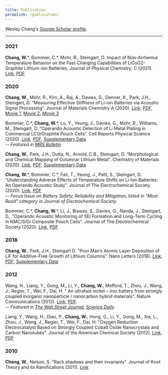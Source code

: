 ```yaml
---
title: Publication
permalink: /publication/
---
```


Wesley Chang's [Google Scholar profile](https://scholar.google.com/citations?user=HTB3a4sAAAAJ&hl=en&oi=ao).

<hr>

### 2021
**Chang, W.**\*, Bommier, C.\*, Mohr, R., Steingart, D. Impact of Non-Arrhenius Temperature Behavior on the Fast-Charging Capabilities of LiCoO2-Graphite Lithium-ion Batteries, Journal of Physical Chemistry: C (2021). [Link](https://doi.org/10.1021/acs.jpcc.0c09972), <a href="https://wesleykchang.github.io/publications/2021_JPCC.pdf" target="_blank">PDF</a>

### 2020

**Chang, W.**, Mohr, R., Kim, A., Raj, A., Davies, G., Denner, K., Park, J.H., Steingart, D. “Measuring Effective Stiffness of Li-ion Batteries via Acoustic Signal Processing”. Journal of Materials Chemistry A (2020). [Link](https://doi.org/10.1039/D0TA05552B), <a href="https://wesleykchang.github.io/publications/2020_JMCA.pdf" target="_blank">PDF</a>, <a href="https://wesleykchang.github.io/publications/2020_JMCA_1C.mp4" target="_blank">Movie 1</a>, <a href="https://wesleykchang.github.io/publications/2020_JMCA_2C.mp4" target="_blank">Movie 2</a>, <a href="https://wesleykchang.github.io/publications/2020_JMCA_3C.mp4" target="_blank">Movie 3</a>

Bommier, C.\*, **Chang, W.**\*, Lu, Y., Yeung, J., Davies, G., Mohr, R., Williams, M., Steingart, D. “Operando Acoustic Detection of Li Metal Plating in Commercial LCO/Graphite Pouch Cells”. Cell Reports Physical Science (2020). [Link](https://doi.org/10.1016/j.xcrp.2020.100035), <a href="https://wesleykchang.github.io/publications/2020_Cell_Reports.pdf" target="_blank">PDF</a>, <a href="https://wesleykchang.github.io/publications/2020_Cell_Reports_SI.pdf" target="_blank">Supplementary Data</a> <br />
-- *Featured in [MRS Bulletin](https://www.cambridge.org/core/journals/mrs-bulletin/news/noninvasive-acoustic-sensing-diagnoses-lithium-ion-battery-health)*

**Chang, W.**, Park, J.H., Dutta, N., Arnold, C.B., Steingart, D. “Morphological and Chemical Mapping of Columnar Lithium Metal”. Chemistry of Materials (2020). [Link](https://doi.org/10.1021/acs.chemmater.9b04385), <a href="https://wesleykchang.github.io/publications/2020_Chemistry_Materials.pdf" target="_blank">PDF</a>, <a href="https://wesleykchang.github.io/publications/2020_Chemistry_Materials_SI.pdf" target="_blank">Supplementary Data</a>


**Chang, W.**\*, Bommier, C.\*, Fair, T., Yeung, J., Patil, S., Steingart, D. “Understanding Adverse Effects of Temperature Shifts on Li-Ion Batteries: An Operando Acoustic Study”. Journal of The Electrochemical Society (2020). [Link](https://doi.org/10.1149/1945-7111/ab6c56), <a href="https://wesleykchang.github.io/publications/2020_JECS_temperature.pdf" target="_blank">PDF</a> <br />
-- *Focus Issue on Battery Safety, Reliability and Mitigation, listed in "Most Read" category in Journal of Electrochemical Society.*

Bommier, C.\*, **Chang, W.**\*, Li, J., Biswas, S., Davies, G., Nanda, J., Steingart, D., "Operando Acoustic Monitoring of SEI Formation and Long-Term
Cycling in NMC/SiGr Composite Pouch Cells". Journal of The Electrochemical Society (2020). [Link](https://doi.org/10.1149/1945-7111/ab68d6), <a href="https://wesleykchang.github.io/publications/2020_JECS_Si.pdf" target="_blank">PDF</a>

### 2018
**Chang, W.**, Park, J.H., Steingart D. "Poor Man’s Atomic Layer Deposition of LiF for Additive-Free Growth of Lithium Columns". Nano Letters (2018). [Link](https://doi.org/10.1021/acs.nanolett.8b03070), <a href="https://wesleykchang.github.io/publications/2018_NanoLetters.pdf" target="_blank">PDF</a>, <a href="https://wesleykchang.github.io/publications/2018_NanoLetters_SI.pdf" target="_blank">Supplementary Data</a>

### 2012
Wang, H., Liang, Y., Gong, M., Li, Y., **Chang, W.**, Mefford, T., Zhou, J., Wang, J., Regier, T., Wei, F., Dai, H. " An ultrafast nickel – iron battery from strongly
coupled inorganic nanoparticle / nanocarbon hybrid materials". Nature Communications (2012). [Link](https://doi.org/10.1038/ncomms1921), <a href="https://wesleykchang.github.io/publications/2012_Nature_Comm.pdf" target="_blank">PDF</a> <br />
-- *Featured in [The Wall Street Journal](https://blogs.wsj.com/ideas-market/2012/07/02/edisons-battery-reborn/), [Science Daily](https://www.sciencedaily.com/releases/2012/06/120626114316.htm)*

Liang, Y., Wang, H., Diao, P., **Chang, W.**, Hong, G., Li, Y., Gong, M., Xie, L., Zhou, J., Wang, J., Regier, T., Wei, F., Dai, H. "Oxygen Reduction Electrocatalyst Based on Strongly Coupled Cobalt Oxide Nanocrystals and Carbon Nanotubes". Journal of the American Chemical Society (2012). [Link](https://doi.org/10.1021/ja305623m), <a href="https://wesleykchang.github.io/publications/2012_JACS.pdf" target="_blank">PDF</a>

### 2010
**Chang, W.**, Nelson, S. "Rack shadows and their invariants". Journal of Knot Theory and its Ramifications (2011). [Link](https://doi.org/10.1142/S0218216511009315)
